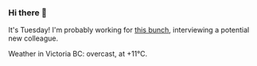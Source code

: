 ### Hi there :wave:

It's Tuesday! I'm probably working for [this bunch](https://github.com/kohofinancial), interviewing a potential new colleague.

Weather in Victoria BC: overcast, at +11°C.

